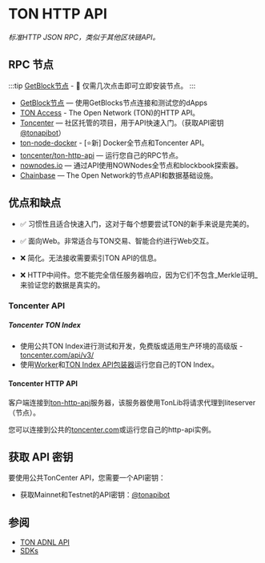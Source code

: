 # TON HTTP API

_标准HTTP JSON RPC，类似于其他区块链API。_

## RPC 节点

:::tip
[GetBlock节点](https://getblock.io/nodes/ton/) - 🚀 仅需几次点击即可立即安装节点。
:::

* [GetBlock节点](https://getblock.io/nodes/ton/) — 使用GetBlocks节点连接和测试您的dApps
* [TON Access](https://www.orbs.com/ton-access/) - The Open Network (TON)的HTTP API。
* [Toncenter](https://toncenter.com/api/v2/) — 社区托管的项目，用于API快速入门。（获取API密钥 [@tonapibot](https://t.me/tonapibot)）
* [ton-node-docker](https://github.com/fmira21/ton-node-docker) - [⭐新] Docker全节点和Toncenter API。
* [toncenter/ton-http-api](https://github.com/toncenter/ton-http-api) — 运行您自己的RPC节点。
* [nownodes.io](https://nownodes.io/nodes) — 通过API使用NOWNodes全节点和blockbook探索器。
* [Chainbase](https://chainbase.com/chainNetwork/TON) — The Open Network的节点API和数据基础设施。

## 优点和缺点

- ✅ 习惯性且适合快速入门，这对于每个想要尝试TON的新手来说是完美的。
- ✅ 面向Web。非常适合与TON交易、智能合约进行Web交互。

- ❌ 简化。无法接收需要索引TON API的信息。
- ❌ HTTP中间件。您不能完全信任服务器响应，因为它们不包含_Merkle证明_来验证您的数据是真实的。

### Toncenter API


##### Toncenter TON Index
- 使用公共TON Index进行测试和开发，免费版或适用生产环境的高级版 - [toncenter.com/api/v3/](https://toncenter.com/api/v3/)
- 使用[Worker](https://github.com/toncenter/ton-index-worker/tree/36134e7376986c5517ee65e6a1ddd54b1c76cdba)和[TON Index API包装器](https://github.com/toncenter/ton-indexer)运行您自己的TON Index。

#### Toncenter HTTP API
客户端连接到[ton-http-api](https://github.com/toncenter/ton-http-api)服务器，该服务器使用TonLib将请求代理到liteserver（节点）。

您可以连接到公共的[toncenter.com](https://toncenter.com)或运行您自己的http-api实例。


## 获取 API 密钥

要使用公共TonCenter API，您需要一个API密钥：

* 获取Mainnet和Testnet的API密钥：[@tonapibot](https://t.me/tonapibot)

## 参阅
* [TON ADNL API](/develop/dapps/apis/adnl)
* [SDKs](/develop/dapps/apis/sdk)
